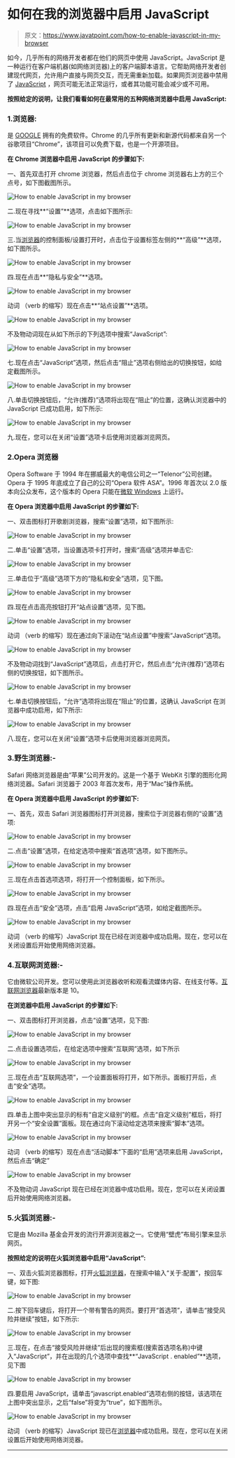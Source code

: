 # 如何在我的浏览器中启用 JavaScript

> 原文：<https://www.javatpoint.com/how-to-enable-javascript-in-my-browser>

如今，几乎所有的网络开发者都在他们的网页中使用 JavaScript。JavaScript 是一种运行在客户端机器(如网络浏览器)上的客户端脚本语言。它帮助网络开发者创建现代网页，允许用户直接与网页交互，而无需重新加载。如果网页浏览器中禁用了 [JavaScript](https://www.javatpoint.com/javascript-tutorial) ，网页可能无法正常运行，或者其功能可能会减少或不可用。

**按照给定的说明，让我们看看如何在最常用的五种网络浏览器中启用 JavaScript:**

### 1.浏览器:

是 [GOOGLE](https://www.javatpoint.com/full-form-of-google) 拥有的免费软件。Chrome 的几乎所有更新和新源代码都来自另一个谷歌项目“Chrome”，该项目可以免费下载，也是一个开源项目。

**在 Chrome 浏览器中启用 JavaScript 的步骤如下:**

一、首先双击打开 chrome 浏览器，然后点击位于 chrome 浏览器右上方的三个点号，如下图截图所示。

![How to enable JavaScript in my browser](img/64a294f97a659569da50cf3fc8d343bb.png)

二.现在寻找**“设置”**选项，点击如下图所示:

![How to enable JavaScript in my browser](img/05a2ddf304a0d860f2e009b6c8db78d8.png)

三.当[浏览器](https://www.javatpoint.com/google-chrome)的控制面板/设置打开时，点击位于设置标签左侧的**“高级”**选项，如下图所示。

![How to enable JavaScript in my browser](img/37a9d2d82ea15609842a7d28bba9abb5.png)

四.现在点击**“隐私与安全”**选项。

![How to enable JavaScript in my browser](img/830d8447b6e3a4f54f40d5d37634ec85.png)

动词 （verb 的缩写）现在点击**“站点设置”**选项。

![How to enable JavaScript in my browser](img/136ede693aca3f9d5c2b9f85444b0e65.png)

不及物动词现在从如下所示的下列选项中搜索“JavaScript”:

![How to enable JavaScript in my browser](img/d94108f00e0d4546ecfe9cad022f9300.png)

七.现在点击“JavaScript”选项，然后点击“阻止”选项右侧给出的切换按钮，如给定截图所示。

![How to enable JavaScript in my browser](img/63b2b3b8ac3205db2369581c2ebd6e6d.png)

八.单击切换按钮后，“允许(推荐)”选项将出现在“阻止”的位置，这确认浏览器中的 JavaScript 已成功启用，如下所示:

![How to enable JavaScript in my browser](img/809d07ad1b1845a827c3bcef30c1adda.png)

九.现在，您可以在关闭“设置”选项卡后使用浏览器浏览网页。

### 2.Opera 浏览器

Opera Software 于 1994 年在挪威最大的电信公司之一“Telenor”公司创建。Opera 于 1995 年底成立了自己的公司“Opera 软件 ASA”。1996 年首次以 2.0 版本向公众发布，这个版本的 Opera 只能在[微软 Windows](https://www.javatpoint.com/windows) 上运行。

**在 Opera 浏览器中启用 JavaScript 的步骤如下:**

一、双击图标打开歌剧浏览器，搜索“设置”选项，如下图所示:

![How to enable JavaScript in my browser](img/a6ac9fc414bf83333c11d9a3336d169c.png)

二.单击“设置”选项，当设置选项卡打开时，搜索“高级”选项并单击它:

![How to enable JavaScript in my browser](img/2dabf87caa9d777e356f405db3f62eca.png)

三.单击位于“高级”选项下方的“隐私和安全”选项，见下图。

![How to enable JavaScript in my browser](img/39c1e389ce2e4e1d5a250410472b3344.png)

四.现在点击高亮按钮打开“站点设置”选项，见下图。

![How to enable JavaScript in my browser](img/3ec8feae06eb3bdd006ed4590646fb1a.png)

动词 （verb 的缩写）现在通过向下滚动在“站点设置”中搜索“JavaScript”选项。

![How to enable JavaScript in my browser](img/270692e5302b65388e5027943cacfafb.png)

不及物动词找到“JavaScript”选项后，点击打开它，然后点击“允许(推荐)”选项右侧的切换按钮，如下图所示。

![How to enable JavaScript in my browser](img/242524b6405196b5d9aa5d4ca177ebc5.png)

七.单击切换按钮后，“允许”选项将出现在“阻止”的位置，这确认 JavaScript 在浏览器中成功启用，如下所示:

![How to enable JavaScript in my browser](img/70082e1e1bd5f8240262e78ba6d309a7.png)

八.现在，您可以在关闭“设置”选项卡后使用浏览器浏览网页。

### 3.野生浏览器:-

Safari 网络浏览器是由“苹果”公司开发的。这是一个基于 WebKit 引擎的图形化网络浏览器。Safari 浏览器于 2003 年首次发布，用于“Mac”操作系统。

**在 Opera 浏览器中启用 JavaScript 的步骤如下:**

一、首先，双击 Safari 浏览器图标打开浏览器，搜索位于浏览器右侧的“设置”选项:

![How to enable JavaScript in my browser](img/c1ae6a352979e6077b4657b9597b3209.png)

二.点击“设置”选项，在给定选项中搜索“首选项”选项，如下图所示。

![How to enable JavaScript in my browser](img/d2cbd45edd5ce770038aa4f2abf004ce.png)

三.现在点击首选项选项，将打开一个控制面板，如下所示。

![How to enable JavaScript in my browser](img/bd2e18082fa3433fa8264c5ab3d53ede.png)

四.现在点击“安全”选项，点击“启用 JavaScript”选项，如给定截图所示。

![How to enable JavaScript in my browser](img/779586fd1bdf095e70091e8a384171f2.png)

动词 （verb 的缩写）JavaScript 现在已经在浏览器中成功启用。现在，您可以在关闭设置后开始使用网络浏览器。

### 4.互联网浏览器:-

它由微软公司开发。您可以使用此浏览器收听和观看流媒体内容、在线支付等。[互联网浏览器](https://www.javatpoint.com/internet-explorer)最新版本是 10。

**在浏览器中启用 JavaScript 的步骤如下:**

一、双击图标打开浏览器，点击“设置”选项，见下图:

![How to enable JavaScript in my browser](img/36dba1697a52c5340e04a8c905be5063.png)

二.点击设置选项后，在给定选项中搜索“互联网”选项，如下所示

![How to enable JavaScript in my browser](img/597ccadd53e9f7032abd1a7f60c5e46a.png)

三.现在点击“互联网选项”，一个设置面板将打开，如下所示。面板打开后，点击“安全”选项。

![How to enable JavaScript in my browser](img/558670f0286ee82cd8a6709c3e36b8e0.png)

四.单击上图中突出显示的标有“自定义级别”的框。点击“自定义级别”框后，将打开另一个“安全设置”面板。现在通过向下滚动给定选项来搜索“脚本”选项。

![How to enable JavaScript in my browser](img/3eeec85574624755943522c0c1895035.png)

动词 （verb 的缩写）现在点击“活动脚本”下面的“启用”选项来启用 JavaScript，然后点击“确定”

![How to enable JavaScript in my browser](img/f003704af304f85b1ca0f0ab7d404d61.png)

不及物动词 JavaScript 现在已经在浏览器中成功启用。现在，您可以在关闭设置后开始使用网络浏览器。

### 5.火狐浏览器:-

它是由 Mozilla 基金会开发的流行开源浏览器之一。它使用“壁虎”布局引擎来显示网页。

**按照给定的说明在火狐浏览器中启用“JavaScript”:**

一、双击火狐浏览器图标，打开[火狐浏览器](https://www.javatpoint.com/mozilla-firefox)，在搜索中输入“关于:配置”，按回车键，如下图:

![How to enable JavaScript in my browser](img/567d2a2b78ccb92e19f3ec88b6ef17f8.png)

二.按下回车键后，将打开一个带有警告的网页。要打开“首选项”，请单击“接受风险并继续”按钮，如下所示:

![How to enable JavaScript in my browser](img/d14b054a88f85d7f79ac42d601c61ac6.png)

三.现在，在点击“接受风险并继续”后出现的搜索框(搜索首选项名称)中键入“JavaScript”，并在出现的几个选项中查找**“JavaScript . enabled”**选项，见下图

![How to enable JavaScript in my browser](img/a23883830c9927386b3d642c80663058.png)

四.要启用 JavaScript，请单击“javascript.enabled”选项右侧的按钮，该选项在上图中突出显示，之后“false”将变为“true”，如下图所示。

![How to enable JavaScript in my browser](img/41eea4e6f391247b115b53ffc0459476.png)

动词 （verb 的缩写）JavaScript 现已在[浏览器](https://www.javatpoint.com/browsers)中成功启用。现在，您可以在关闭设置后开始使用网络浏览器。

* * *